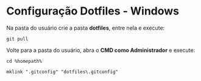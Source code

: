 # Configuração Dotfiles - Windows

Na pasta do usuário crie a pasta **dotfiles**, entre nela e execute:

```
git pull 
```

Volte para a pasta do usuário, abra o **CMD como Administrador** e execute:

```
cd %homepath%

mklink ".gitconfig" "dotfiles\.gitconfig"
```

